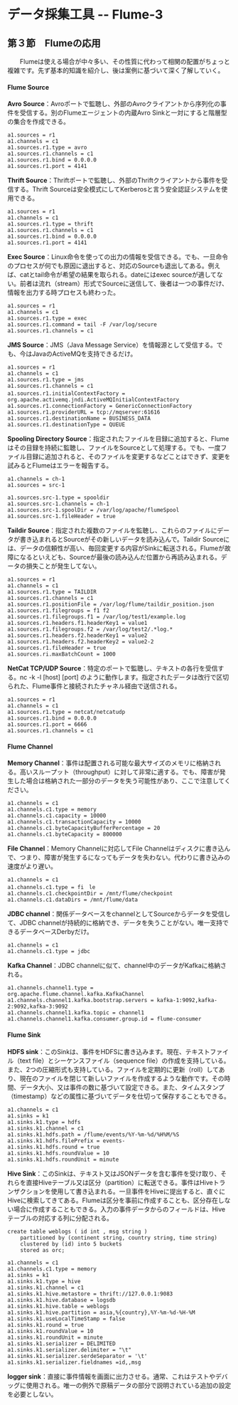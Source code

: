# データ採集工具 -- Flume-3

## 第３節　Flumeの応用

　　Flumeは使える場合が中々多い、その性質に代わって相関の配置がちょっと複雑です。先ず基本的知識を紹介し、後は案例に基づいて深く了解していく。

#### **Flume Source**

**Avro Source**：Avroポートで監聴し、外部のAvroクライアントから序列化の事件を受信する。別のFlumeエージェントの内蔵Avro Sinkと一対にすると階層型の集合を作成できる。

```
a1.sources = r1
a1.channels = c1
a1.sources.r1.type = avro
a1.sources.r1.channels = c1
a1.sources.r1.bind = 0.0.0.0
a1.sources.r1.port = 4141
```

**Thrift Source**：Thriftポートで監聴し、外部のThriftクライアントから事件を受信する。Thrift Sourceは安全模式にしてKerberosと言う安全認証システムを使用できる。

```
a1.sources = r1
a1.channels = c1
a1.sources.r1.type = thrift
a1.sources.r1.channels = c1
a1.sources.r1.bind = 0.0.0.0
a1.sources.r1.port = 4141
```

**Exec Source**：Linux命令を使っての出力の情報を受信できる。でも、一旦命令のプロセスが何でも原因に退出すると、対応のSourceも退出してある。例えば、catとtail命令が希望の結果を取られる。dateにはexec sourceが適してない。前者は流れ（stream）形式でSourceに送信して、後者は一つの事件だけ、情報を出力する時プロセスも終わった。

```
a1.sources = r1
a1.channels = c1
a1.sources.r1.type = exec
a1.sources.r1.command = tail -F /var/log/secure
a1.sources.r1.channels = c1
```

**JMS Source**：JMS（Java Message Service）を情報源として受信する。でも、今はJavaのActiveMQを支持できるだけ。

```
a1.sources = r1
a1.channels = c1
a1.sources.r1.type = jms
a1.sources.r1.channels = c1
a1.sources.r1.initialContextFactory =　org.apache.activemq.jndi.ActiveMQInitialContextFactory
a1.sources.r1.connectionFactory = GenericConnectionFactory
a1.sources.r1.providerURL = tcp://mqserver:61616
a1.sources.r1.destinationName = BUSINESS_DATA
a1.sources.r1.destinationType = QUEUE
```

**Spooling Directory Source**：指定されたファイルを目録に追加すると、Flumeはその目録を持続に監聴し、ファイルをSourceとして処理する。でも、一度ファイル目録に追加されると、そのファイルを変更するなどことはできず、変更を試みるとFlumeはエラーを報告する。

```
a1.channels = ch-1
a1.sources = src-1

a1.sources.src-1.type = spooldir
a1.sources.src-1.channels = ch-1
a1.sources.src-1.spoolDir = /var/log/apache/flumeSpool
a1.sources.src-1.fileHeader = true
```

**Taildir Source**：指定された複数のファイルを監聴し、これらのファイルにデータが書き込まれるとSourceがその新しいデータを読み込んで。Taildir Sourceには、データの信頼性が高い、毎回変更する内容がSinkに転送される。Flumeが故障になるといえども、Sourceが最後の読み込んだ位置から再読み込まれる。データの損失ことが発生してない。

```
a1.sources = r1
a1.channels = c1
a1.sources.r1.type = TAILDIR
a1.sources.r1.channels = c1
a1.sources.r1.positionFile = /var/log/flume/taildir_position.json
a1.sources.r1.filegroups = f1 f2
a1.sources.r1.filegroups.f1 = /var/log/test1/example.log
a1.sources.r1.headers.f1.headerKey1 = value1
a1.sources.r1.filegroups.f2 = /var/log/test2/.*log.*
a1.sources.r1.headers.f2.headerKey1 = value2
a1.sources.r1.headers.f2.headerKey2 = value2-2
a1.sources.r1.fileHeader = true
a1.sources.ri.maxBatchCount = 1000
```

**NetCat TCP/UDP Source**：特定のポートで監聴し、テキストの各行を受信する。nc -k -l [host] [port] のように動作します。指定されたデータは改行で区切られた、Flume事件と接続されたチャネル経由で送信される。

```
a1.sources = r1
a1.channels = c1
a1.sources.r1.type = netcat/netcatudp
a1.sources.r1.bind = 0.0.0.0
a1.sources.r1.port = 6666
a1.sources.r1.channels = c1
```

#### Flume Channel

**Memory Channel**：事件は配置される可能な最大サイズのメモリに格納される。高いスループット（throughput）に対して非常に適する。でも、障害が発生した場合は格納された一部分のデータを失う可能性があり、ここで注意してください。

```
a1.channels = c1
a1.channels.c1.type = memory
a1.channels.c1.capacity = 10000
a1.channels.c1.transactionCapacity = 10000
a1.channels.c1.byteCapacityBufferPercentage = 20
a1.channels.c1.byteCapacity = 800000
```

**File Channel**：Memory Channelに対応してFile Channelはディスクに書き込んで、つまり、障害が発生するになってもデータを失わない。代わりに書き込みの速度がより遅い。

```
a1.channels = c1
a1.channels.c1.type = fi　le
a1.channels.c1.checkpointDir = /mnt/flume/checkpoint
a1.channels.c1.dataDirs = /mnt/flume/data
```

**JDBC channel**：関係データベースをchannelとしてSourceからデータを受信して、JDBC channelが持続的に格納でき、データを失うことがない。唯一支持できるデータベースDerbyだけ。

```
a1.channels = c1
a1.channels.c1.type = jdbc
```

**Kafka Channel**：JDBC channelに似て、channel中のデータがKafkaに格納される。

```
a1.channels.channel1.type = org.apache.flume.channel.kafka.KafkaChannel
a1.channels.channel1.kafka.bootstrap.servers = kafka-1:9092,kafka-2:9092,kafka-3:9092
a1.channels.channel1.kafka.topic = channel1
a1.channels.channel1.kafka.consumer.group.id = flume-consumer
```

#### Flume Sink

**HDFS sink**：このSinkは、事件をHDFSに書き込みます。現在、テキストファイル（text file）とシーケンスファイル（sequence file）の作成を支持している。また、2つの圧縮形式も支持している。ファイルを定期的に更新（roll）してあり、現在のファイルを閉じて新しいファイルを作成するような動作です。その時間、データ大小、又は事件の数に基づいて設定できる。また、タイムスタンプ（timestamp）などの属性に基づいてデータを仕切って保存することもできる。

```
a1.channels = c1
a1.sinks = k1
a1.sinks.k1.type = hdfs
a1.sinks.k1.channel = c1
a1.sinks.k1.hdfs.path = /flume/events/%Y-%m-%d/%H%M/%S
a1.sinks.k1.hdfs.filePrefix = events-
a1.sinks.k1.hdfs.round = true
a1.sinks.k1.hdfs.roundValue = 10
a1.sinks.k1.hdfs.roundUnit = minute
```

**Hive Sink**：このSinkは、テキスト又はJSONデータを含む事件を受け取り、それらを直接Hiveテーブル又は区分（partition）に転送できる。事件はHiveトランザクションを使用して書き込まれる。一旦事件をHiveに提出すると、直ぐにHiveに検索してきてある。Flumeは区分を事前に作成することも、区分存在しない場合に作成することもできる。入力の事件データからのフィールドは、Hiveテーブルの対応する列に分配される。

```
create table weblogs ( id int , msg string )
    partitioned by (continent string, country string, time string)
    clustered by (id) into 5 buckets
    stored as orc;

a1.channels = c1
a1.channels.c1.type = memory
a1.sinks = k1
a1.sinks.k1.type = hive
a1.sinks.k1.channel = c1
a1.sinks.k1.hive.metastore = thrift://127.0.0.1:9083
a1.sinks.k1.hive.database = logsdb
a1.sinks.k1.hive.table = weblogs
a1.sinks.k1.hive.partition = asia,%{country},%Y-%m-%d-%H-%M
a1.sinks.k1.useLocalTimeStamp = false
a1.sinks.k1.round = true
a1.sinks.k1.roundValue = 10
a1.sinks.k1.roundUnit = minute
a1.sinks.k1.serializer = DELIMITED
a1.sinks.k1.serializer.delimiter = "\t"
a1.sinks.k1.serializer.serdeSeparator = '\t'
a1.sinks.k1.serializer.fieldnames =id,,msg
```

**logger sink**：直接に事件情報を画面に出力させる。通常、これはテストやデバッグに使用される。唯一の例外で原稿データの部分で説明されている追加の設定を必要としない。
